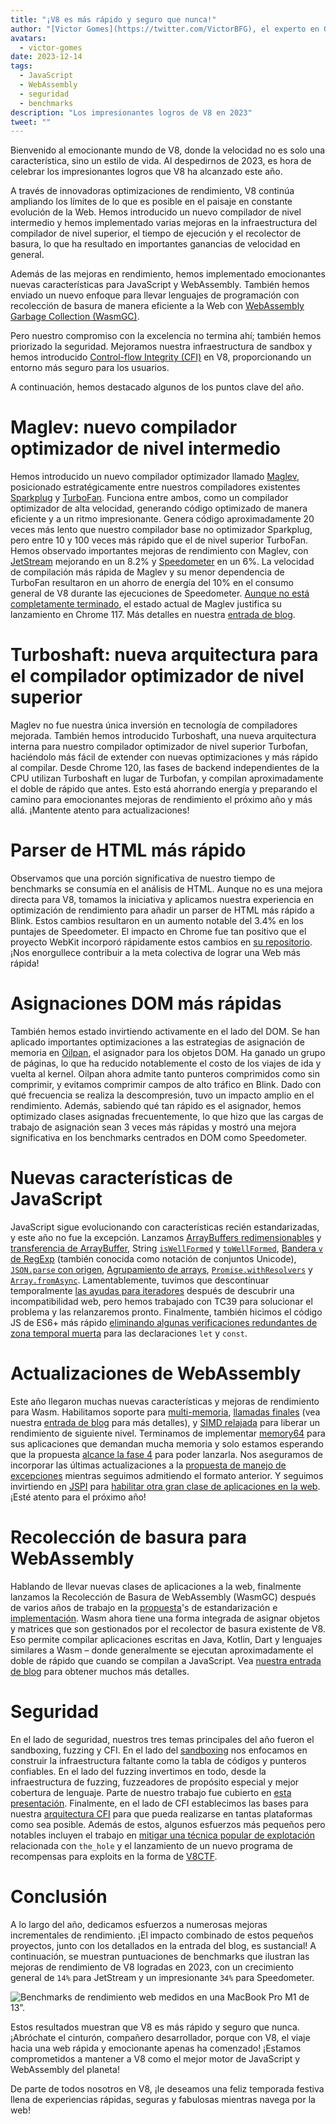 ```yaml
---
title: "¡V8 es más rápido y seguro que nunca!"
author: "[Victor Gomes](https://twitter.com/VictorBFG), el experto en Glühwein"
avatars:
  - victor-gomes
date: 2023-12-14
tags:
  - JavaScript
  - WebAssembly
  - seguridad
  - benchmarks
description: "Los impresionantes logros de V8 en 2023"
tweet: ""
---
```


Bienvenido al emocionante mundo de V8, donde la velocidad no es solo una característica, sino un estilo de vida. Al despedirnos de 2023, es hora de celebrar los impresionantes logros que V8 ha alcanzado este año.

A través de innovadoras optimizaciones de rendimiento, V8 continúa ampliando los límites de lo que es posible en el paisaje en constante evolución de la Web. Hemos introducido un nuevo compilador de nivel intermedio y hemos implementado varias mejoras en la infraestructura del compilador de nivel superior, el tiempo de ejecución y el recolector de basura, lo que ha resultado en importantes ganancias de velocidad en general.

<!--truncate-->
Además de las mejoras en rendimiento, hemos implementado emocionantes nuevas características para JavaScript y WebAssembly. También hemos enviado un nuevo enfoque para llevar lenguajes de programación con recolección de basura de manera eficiente a la Web con [WebAssembly Garbage Collection (WasmGC)](https://v8.dev/blog/wasm-gc-porting).

Pero nuestro compromiso con la excelencia no termina ahí; también hemos priorizado la seguridad. Mejoramos nuestra infraestructura de sandbox y hemos introducido [Control-flow Integrity (CFI)](https://en.wikipedia.org/wiki/Control-flow_integrity) en V8, proporcionando un entorno más seguro para los usuarios.

A continuación, hemos destacado algunos de los puntos clave del año.

# Maglev: nuevo compilador optimizador de nivel intermedio

Hemos introducido un nuevo compilador optimizador llamado [Maglev](https://v8.dev/blog/maglev), posicionado estratégicamente entre nuestros compiladores existentes [Sparkplug](https://v8.dev/blog/sparkplug) y [TurboFan](https://v8.dev/docs/turbofan). Funciona entre ambos, como un compilador optimizador de alta velocidad, generando código optimizado de manera eficiente y a un ritmo impresionante. Genera código aproximadamente 20 veces más lento que nuestro compilador base no optimizador Sparkplug, pero entre 10 y 100 veces más rápido que el de nivel superior TurboFan. Hemos observado importantes mejoras de rendimiento con Maglev, con [JetStream](https://browserbench.org/JetStream2.1/) mejorando en un 8.2% y [Speedometer](https://browserbench.org/Speedometer2.1/) en un 6%. La velocidad de compilación más rápida de Maglev y su menor dependencia de TurboFan resultaron en un ahorro de energía del 10% en el consumo general de V8 durante las ejecuciones de Speedometer. [Aunque no está completamente terminado](https://en.m.wikipedia.org/wiki/Full-employment_theorem), el estado actual de Maglev justifica su lanzamiento en Chrome 117. Más detalles en nuestra [entrada de blog](https://v8.dev/blog/maglev).

# Turboshaft: nueva arquitectura para el compilador optimizador de nivel superior

Maglev no fue nuestra única inversión en tecnología de compiladores mejorada. También hemos introducido Turboshaft, una nueva arquitectura interna para nuestro compilador optimizador de nivel superior Turbofan, haciéndolo más fácil de extender con nuevas optimizaciones y más rápido al compilar. Desde Chrome 120, las fases de backend independientes de la CPU utilizan Turboshaft en lugar de Turbofan, y compilan aproximadamente el doble de rápido que antes. Esto está ahorrando energía y preparando el camino para emocionantes mejoras de rendimiento el próximo año y más allá. ¡Mantente atento para actualizaciones!

# Parser de HTML más rápido

Observamos que una porción significativa de nuestro tiempo de benchmarks se consumía en el análisis de HTML. Aunque no es una mejora directa para V8, tomamos la iniciativa y aplicamos nuestra experiencia en optimización de rendimiento para añadir un parser de HTML más rápido a Blink. Estos cambios resultaron en un aumento notable del 3.4% en los puntajes de Speedometer. El impacto en Chrome fue tan positivo que el proyecto WebKit incorporó rápidamente estos cambios en [su repositorio](https://github.com/WebKit/WebKit/pull/9926). ¡Nos enorgullece contribuir a la meta colectiva de lograr una Web más rápida!

# Asignaciones DOM más rápidas

También hemos estado invirtiendo activamente en el lado del DOM. Se han aplicado importantes optimizaciones a las estrategias de asignación de memoria en [Oilpan](https://chromium.googlesource.com/v8/v8/+/main/include/cppgc/README.md), el asignador para los objetos DOM. Ha ganado un grupo de páginas, lo que ha reducido notablemente el costo de los viajes de ida y vuelta al kernel. Oilpan ahora admite tanto punteros comprimidos como sin comprimir, y evitamos comprimir campos de alto tráfico en Blink. Dado con qué frecuencia se realiza la descompresión, tuvo un impacto amplio en el rendimiento. Además, sabiendo qué tan rápido es el asignador, hemos optimizado clases asignadas frecuentemente, lo que hizo que las cargas de trabajo de asignación sean 3 veces más rápidas y mostró una mejora significativa en los benchmarks centrados en DOM como Speedometer.

# Nuevas características de JavaScript

JavaScript sigue evolucionando con características recién estandarizadas, y este año no fue la excepción. Lanzamos [ArrayBuffers redimensionables](https://developer.mozilla.org/en-US/docs/Web/JavaScript/Reference/Global_Objects/ArrayBuffer#resizing_arraybuffers) y [transferencia de ArrayBuffer](https://developer.mozilla.org/en-US/docs/Web/JavaScript/Reference/Global_Objects/ArrayBuffer/transfer), String [`isWellFormed`](https://developer.mozilla.org/en-US/docs/Web/JavaScript/Reference/Global_Objects/String/isWellFormed) y [`toWellFormed`](https://developer.mozilla.org/en-US/docs/Web/JavaScript/Reference/Global_Objects/String/toWellFormed), [Bandera `v` de RegExp](https://v8.dev/features/regexp-v-flag) (también conocida como notación de conjuntos Unicode), [`JSON.parse` con origen](https://github.com/tc39/proposal-json-parse-with-source), [Agrupamiento de arrays](https://developer.mozilla.org/en-US/docs/Web/JavaScript/Reference/Global_Objects/Object/groupBy), [`Promise.withResolvers`](https://developer.mozilla.org/en-US/docs/Web/JavaScript/Reference/Global_Objects/Promise/withResolvers) y [`Array.fromAsync`](https://developer.mozilla.org/en-US/docs/Web/JavaScript/Reference/Global_Objects/Array/fromAsync). Lamentablemente, tuvimos que descontinuar temporalmente [las ayudas para iteradores](https://github.com/tc39/proposal-iterator-helpers) después de descubrir una incompatibilidad web, pero hemos trabajado con TC39 para solucionar el problema y las relanzaremos pronto. Finalmente, también hicimos el código JS de ES6+ más rápido [eliminando algunas verificaciones redundantes de zona temporal muerta](https://docs.google.com/document/d/1klT7-tQpxtYbwhssRDKfUMEgm-NS3iUeMuApuRgZnAw/edit?usp=sharing) para las declaraciones `let` y `const`.

# Actualizaciones de WebAssembly

Este año llegaron muchas nuevas características y mejoras de rendimiento para Wasm. Habilitamos soporte para [multi-memoria](https://github.com/WebAssembly/multi-memory), [llamadas finales](https://github.com/WebAssembly/tail-call) (vea nuestra [entrada de blog](https://v8.dev/blog/wasm-tail-call) para más detalles), y [SIMD relajada](https://github.com/WebAssembly/relaxed-simd) para liberar un rendimiento de siguiente nivel. Terminamos de implementar [memory64](https://github.com/WebAssembly/memory64) para sus aplicaciones que demandan mucha memoria y solo estamos esperando que la propuesta [alcance la fase 4](https://github.com/WebAssembly/memory64/issues/43) para poder lanzarla. Nos aseguramos de incorporar las últimas actualizaciones a la [propuesta de manejo de excepciones](https://github.com/WebAssembly/exception-handling) mientras seguimos admitiendo el formato anterior. Y seguimos invirtiendo en [JSPI](https://v8.dev/blog/jspi) para [habilitar otra gran clase de aplicaciones en la web](https://docs.google.com/document/d/16Us-pyte2-9DECJDfGm5tnUpfngJJOc8jbj54HMqE9Y/edit#bookmark=id.razn6wo5j2m). ¡Esté atento para el próximo año!

# Recolección de basura para WebAssembly

Hablando de llevar nuevas clases de aplicaciones a la web, finalmente lanzamos la Recolección de Basura de WebAssembly (WasmGC) después de varios años de trabajo en la [propuesta](https://github.com/WebAssembly/gc/blob/main/proposals/gc/MVP.md)'s de estandarización e [implementación](https://bugs.chromium.org/p/v8/issues/detail?id=7748). Wasm ahora tiene una forma integrada de asignar objetos y matrices que son gestionados por el recolector de basura existente de V8. Eso permite compilar aplicaciones escritas en Java, Kotlin, Dart y lenguajes similares a Wasm – donde generalmente se ejecutan aproximadamente el doble de rápido que cuando se compilan a JavaScript. Vea [nuestra entrada de blog](https://v8.dev/blog/wasm-gc-porting) para obtener muchos más detalles.

# Seguridad

En el lado de seguridad, nuestros tres temas principales del año fueron el sandboxing, fuzzing y CFI. En el lado del [sandboxing](https://docs.google.com/document/d/1FM4fQmIhEqPG8uGp5o9A-mnPB5BOeScZYpkHjo0KKA8/edit?usp=sharing) nos enfocamos en construir la infraestructura faltante como la tabla de códigos y punteros confiables. En el lado del fuzzing invertimos en todo, desde la infraestructura de fuzzing, fuzzeadores de propósito especial y mejor cobertura de lenguaje. Parte de nuestro trabajo fue cubierto en [esta presentación](https://www.youtube.com/watch?v=Yd9m7e9-pG0). Finalmente, en el lado de CFI establecimos las bases para nuestra [arquitectura CFI](https://v8.dev/blog/control-flow-integrity) para que pueda realizarse en tantas plataformas como sea posible. Además de estos, algunos esfuerzos más pequeños pero notables incluyen el trabajo en [mitigar una técnica popular de explotación](https://crbug.com/1445008) relacionada con `the_hole` y el lanzamiento de un nuevo programa de recompensas para exploits en la forma de [V8CTF](https://github.com/google/security-research/blob/master/v8ctf/rules.md).

# Conclusión

A lo largo del año, dedicamos esfuerzos a numerosas mejoras incrementales de rendimiento. ¡El impacto combinado de estos pequeños proyectos, junto con los detallados en la entrada del blog, es sustancial! A continuación, se muestran puntuaciones de benchmarks que ilustran las mejoras de rendimiento de V8 logradas en 2023, con un crecimiento general de `14%` para JetStream y un impresionante `34%` para Speedometer.

![Benchmarks de rendimiento web medidos en una MacBook Pro M1 de 13”.](/_img/holiday-season-2023/scores.svg)

Estos resultados muestran que V8 es más rápido y seguro que nunca. ¡Abróchate el cinturón, compañero desarrollador, porque con V8, el viaje hacia una web rápida y emocionante apenas ha comenzado! ¡Estamos comprometidos a mantener a V8 como el mejor motor de JavaScript y WebAssembly del planeta!

De parte de todos nosotros en V8, ¡le deseamos una feliz temporada festiva llena de experiencias rápidas, seguras y fabulosas mientras navega por la web!
